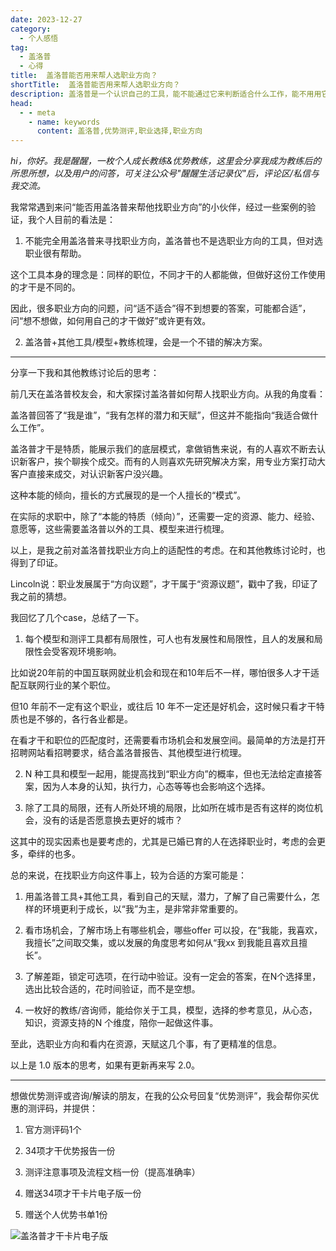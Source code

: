 ```yaml
---
date: 2023-12-27
category:
  - 个人感悟
tag:
  - 盖洛普
  - 心得
title:  盖洛普能否用来帮人选职业方向？
shortTitle:  盖洛普能否用来帮人选职业方向？
description: 盖洛普是一个认识自己的工具，能不能通过它来判断适合什么工作，能不用用它来选择职业方向
head:
  - - meta
    - name: keywords
      content: 盖洛普,优势测评,职业选择,职业方向
---
```


*hi，你好。我是醒醒，一枚个人成长教练&优势教练，这里会分享我成为教练后的所思所想，以及用户的问答，可关注公众号"醒醒生活记录仪"后，评论区/私信与我交流。*

我常常遇到来问“能否用盖洛普来帮他找职业方向”的小伙伴，经过一些案例的验证，我个人目前的看法是：

1. 不能完全用盖洛普来寻找职业方向，盖洛普也不是选职业方向的工具，但对选职业很有帮助。

这个工具本身的理念是：同样的职位，不同才干的人都能做，但做好这份工作使用的才干是不同的。

因此，很多职业方向的问题，问“适不适合”得不到想要的答案，可能都合适”，问“想不想做，如何用自己的才干做好”或许更有效。

2. 盖洛普+其他工具/模型+教练梳理，会是一个不错的解决方案。

---

分享一下我和其他教练讨论后的思考：

前几天在盖洛普校友会，和大家探讨盖洛普如何帮人找职业方向。从我的角度看：

盖洛普回答了“我是谁”，“我有怎样的潜力和天赋”，但这并不能指向“我适合做什么工作”。

盖洛普才干是特质，能展示我们的底层模式，拿做销售来说，有的人喜欢不断去认识新客户，挨个聊挨个成交。而有的人则喜欢先研究解决方案，用专业方案打动大客户直接来成交，对认识新客户没兴趣。

这种本能的倾向，擅长的方式展现的是一个人擅长的“模式”。

在实际的求职中，除了“本能的特质（倾向）”，还需要一定的资源、能力、经验、意愿等，这些需要盖洛普以外的工具、模型来进行梳理。

以上，是我之前对盖洛普找职业方向上的适配性的考虑。在和其他教练讨论时，也得到了印证。

Lincoln说：职业发展属于“方向议题”，才干属于“资源议题”，戳中了我，印证了我之前的猜想。

我回忆了几个case，总结了一下。

1. 每个模型和测评工具都有局限性，可人也有发展性和局限性，且人的发展和局限性会受客观环境影响。

比如说20年前的中国互联网就业机会和现在和10年后不一样，哪怕很多人才干适配互联网行业的某个职位。

但10 年前不一定有这个职业，或往后 10 年不一定还是好机会，这时候只看才干特质也是不够的，各行各业都是。

在看才干和职位的匹配度时，还需要看市场机会和发展空间。最简单的方法是打开招聘网站看招聘要求，结合盖洛普报告、其他模型进行梳理。

2. N 种工具和模型一起用，能提高找到“职业方向”的概率，但也无法给定直接答案，因为人本身的认知，执行力，心态等等也会影响这个选择。

3. 除了工具的局限，还有人所处环境的局限，比如所在城市是否有这样的岗位机会，没有的话是否愿意换去更好的城市？

这其中的现实因素也是要考虑的，尤其是已婚已育的人在选择职业时，考虑的会更多，牵绊的也多。

总的来说，在找职业方向这件事上，较为合适的方案可能是：

1. 用盖洛普工具+其他工具，看到自己的天赋，潜力，了解了自己需要什么，怎样的环境更利于成长，以“我”为主，是非常非常重要的。

2. 看市场机会，了解市场上有哪些机会，哪些offer 可以投，在“我能，我喜欢，我擅长”之间取交集，或以发展的角度思考如何从“我xx 到我能且喜欢且擅长”。

3. 了解差距，锁定可选项，在行动中验证。没有一定会的答案，在N个选择里，选出比较合适的，花时间验证，而不是空想。

4. 一枚好的教练/咨询师，能给你关于工具，模型，选择的参考意见，从心态，知识，资源支持的N 个维度，陪你一起做这件事。

至此，选职业方向和看内在资源，天赋这几个事，有了更精准的信息。

以上是 1.0 版本的思考，如果有更新再来写 2.0。

---

想做优势测评或咨询/解读的朋友，在我的公众号回复“优势测评”，我会帮你买优惠的测评码，并提供：

1. 官方测评码1个

2. 34项才干优势报告一份

3. 测评注意事项及流程文档一份（提高准确率）

4. 赠送34项才干卡片电子版一份

5. 赠送个人优势书单1份

![盖洛普才干卡片电子版](https://vip.helloimg.com/i/2024/04/15/661ce5e0d8fc5.png)